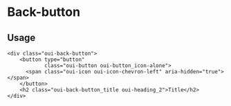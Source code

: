 # Back-button

## Usage

```html:preview
<div class="oui-back-button">
    <button type="button"
            class="oui-button oui-button_icon-alone">
      <span class="oui-icon oui-icon-chevron-left" aria-hidden="true"></span>
    </button>
    <h2 class="oui-back-button_title oui-heading_2">Title</h2>
</div>
```




